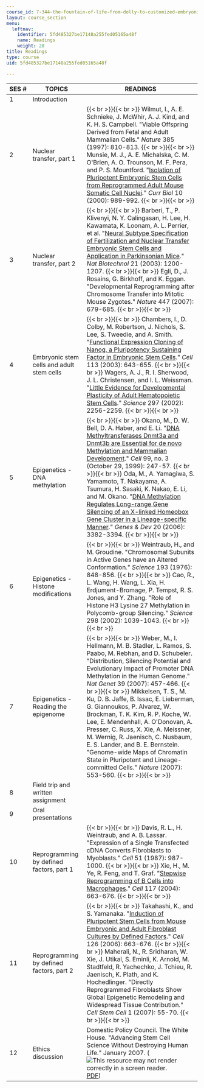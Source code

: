 ```yaml
---
course_id: 7-344-the-fountain-of-life-from-dolly-to-customized-embryonic-stem-cells-fall-2007
layout: course_section
menu:
  leftnav:
    identifier: 5fd485327be17148a255fed05165a48f
    name: Readings
    weight: 20
title: Readings
type: course
uid: 5fd485327be17148a255fed05165a48f

---
```


| SES # | TOPICS | READINGS |
| --- | --- | --- |
| 1 | Introduction | &nbsp; |
| 2 | Nuclear transfer, part 1 |  {{< br >}}{{< br >}} Wilmut, I., A. E. Schnieke, J. McWhir, A. J. Kind, and K. H. S. Campbell. "Viable Offspring Derived from Fetal and Adult Mammalian Cells." _Nature_ 385 (1997): 810-813. {{< br >}}{{< br >}} Munsie, M. J., A. E. Michalska, C. M. O'Brien, A. O. Trounson, M. F. Pera, and P. S. Mountford. "[Isolation of Pluripotent Embryonic Stem Cells from Reprogrammed Adult Mouse Somatic Cell Nuclei](http://www.ncbi.nlm.nih.gov/pubmed/10985386?dopt=Abstract)." _Curr Biol_ 10 (2000): 989-992. {{< br >}}{{< br >}}  |
| 3 | Nuclear transfer, part 2 |  {{< br >}}{{< br >}} Barberi, T., P. Klivenyi, N. Y. Calingasan, H. Lee, H. Kawamata, K. Loonam, A. L. Perrier, et al. "[Neural Subtype Specification of Fertilization and Nuclear Transfer Embryonic Stem Cells and Application in Parkinsonian Mice](http://www.nature.com/nbt/journal/v21/n10/abs/nbt870.html)." _Nat Biotechnol_ 21 (2003): 1200-1207. {{< br >}}{{< br >}} Egli, D., J. Rosains, G. Birkhoff, and K. Eggan. "Developmental Reprogramming after Chromosome Transfer into Mitotic Mouse Zygotes." _Nature_ 447 (2007): 679-685. {{< br >}}{{< br >}}  |
| 4 | Embryonic stem cells and adult stem cells |  {{< br >}}{{< br >}} Chambers, I., D. Colby, M. Robertson, J. Nichols, S. Lee, S. Tweedie, and A. Smith. "[Functional Expression Cloning of Nanog, a Pluripotency Sustaining Factor in Embryonic Stem Cells](http://dx.doi.org/10.1016/S0092-8674(03)00392-1)." _Cell_ 113 (2003): 643-655. {{< br >}}{{< br >}} Wagers, A. J., R. I. Sherwood, J. L. Christensen, and I. L. Weissman. "[Little Evidence for Developmental Plasticity of Adult Hematopoietic Stem Cells](http://www.ncbi.nlm.nih.gov/pubmed/12215650?ordinalpos=2&itool=EntrezSystem2.PEntrez.Pubmed.Pubmed_ResultsPanel.Pubmed_RVDocSum)." _Science_ 297 (2002): 2256-2259. {{< br >}}{{< br >}}  |
| 5 | Epigenetics - DNA methylation |  {{< br >}}{{< br >}} Okano, M., D. W. Bell, D. A. Haber, and E. Li. "[DNA Methyltransferases Dnmt3a and Dnmt3b are Essential for de novo Methylation and Mammalian Development](http://dx.doi.org/10.1016/S0092-8674(00)81656-6)." _Cell_ 99, no. 3 (October 29, 1999): 247-57. {{< br >}}{{< br >}} Oda, M., A. Yamagiwa, S. Yamamoto, T. Nakayama, A. Tsumura, H. Sasaki, K. Nakao, E. Li, and M. Okano. "[DNA Methylation Regulates Long-range Gene Silencing of an X-linked Homeobox Gene Cluster in a Lineage-specific Manner](http://www.genesdev.org/cgi/content/abstract/20/24/3382)." _Genes & Dev_ 20 (2006): 3382-3394. {{< br >}}{{< br >}}  |
| 6 | Epigenetics - Histone modifications |  {{< br >}}{{< br >}} Weintraub, H., and M. Groudine. "Chromosomal Subunits in Active Genes have an Altered Conformation." _Science_ 193 (1976): 848-856. {{< br >}}{{< br >}} Cao, R., L. Wang, H. Wang, L. Xia, H. Erdjument-Bromage, P. Tempst, R. S. Jones, and Y. Zhang. "Role of Histone H3 Lysine 27 Methylation in Polycomb-group Silencing." _Science_ 298 (2002): 1039-1043. {{< br >}}{{< br >}}  |
| 7 | Epigenetics - Reading the epigenome |  {{< br >}}{{< br >}} Weber, M., I. Hellmann, M. B. Stadler, L. Ramos, S. Paabo, M. Rebhan, and D. Schubeler. "Distribution, Silencing Potential and Evolutionary Impact of Promoter DNA Methylation in the Human Genome." _Nat Genet_ 39 (2007): 457-466. {{< br >}}{{< br >}} Mikkelsen, T. S., M. Ku, D. B. Jaffe, B. Issac, E. Lieberman, G. Giannoukos, P. Alvarez, W. Brockman, T. K. Kim, R. P. Koche, W. Lee, E. Mendenhall, A. O'Donovan, A. Presser, C. Russ, X. Xie, A. Meissner, M. Wernig, R. Jaenisch, C. Nusbaum, E. S. Lander, and B. E. Bernstein. "Genome-wide Maps of Chromatin State in Pluripotent and Lineage-committed Cells." _Nature_ (2007): 553-560. {{< br >}}{{< br >}}  |
| 8 | Field trip and written assignment | &nbsp; |
| 9 | Oral presentations | &nbsp; |
| 10 | Reprogramming by defined factors, part 1 |  {{< br >}}{{< br >}} Davis, R. L., H. Weintraub, and A. B. Lassar. "Expression of a Single Transfected cDNA Converts Fibroblasts to Myoblasts." _Cell_ 51 (1987): 987-1000. {{< br >}}{{< br >}} Xie, H., M. Ye, R. Feng, and T. Graf. "[Stepwise Reprogramming of B Cells into Macrophages](http://dx.doi.org/10.1016/S0092-8674(04)00419-2)." _Cell_ 117 (2004): 663-676. {{< br >}}{{< br >}}  |
| 11 | Reprogramming by defined factors, part 2 |  {{< br >}}{{< br >}} Takahashi, K., and S. Yamanaka. "[Induction of Pluripotent Stem Cells from Mouse Embryonic and Adult Fibroblast Cultures by Defined Factors](http://dx.doi.org/10.1016/j.cell.2006.07.024)." _Cell_ 126 (2006): 663-676. {{< br >}}{{< br >}} Maherali, N., R. Sridharan, W. Xie, J. Utikal, S. Eminli, K. Arnold, M. Stadtfeld, R. Yachechko, J. Tchieu, R. Jaenisch, K. Plath, and K. Hochedlinger. "Directly Reprogrammed Fibroblasts Show Global Epigenetic Remodeling and Widespread Tissue Contribution." _Cell Stem Cell_ 1 (2007): 55-70. {{< br >}}{{< br >}}  |
| 12 | Ethics discussion | Domestic Policy Council. The White House. "Advancing Stem Cell Science Without Destroying Human Life." January 2007. (![This resource may not render correctly in a screen reader.](/images/inacessible.gif)[PDF](http://www.lpca.us/stemcell_010907.pdf))